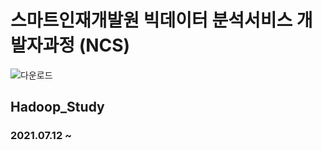 # 스마트인재개발원 빅데이터 분석서비스 개발자과정 (NCS)
![다운로드](https://user-images.githubusercontent.com/65816974/125245535-a538e400-e32b-11eb-98c3-de560be70124.png)
## Hadoop_Study
### 2021.07.12 ~ 
